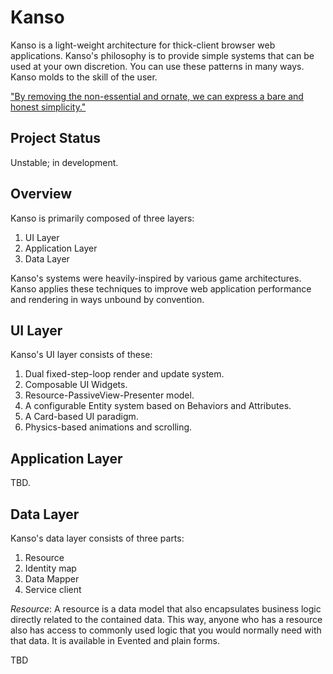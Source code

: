 Kanso
============================================================

Kanso is a light-weight architecture for thick-client
browser web applications. Kanso's philosophy is to
provide simple systems that can be used at your own 
discretion. You can use these patterns in many ways.
Kanso molds to the skill of the user.

["By removing the non-essential and ornate, we can express a bare and honest simplicity."](http://web.archive.org/web/20120225201014/http://aentan.com/design/wabi-sabi-and-japanese-aesthetics/)


Project Status
------------------------------------------------------------

Unstable; in development.


Overview
------------------------------------------------------------

Kanso is primarily composed of three layers:

1. UI Layer
2. Application Layer
3. Data Layer

Kanso's systems were heavily-inspired by various game architectures. Kanso applies these techniques to improve web application performance and rendering in ways unbound by convention.


UI Layer
------------------------------------------------------------

Kanso's UI layer consists of these:

1. Dual fixed-step-loop render and update system.
2. Composable UI Widgets.
3. Resource-PassiveView-Presenter model.
4. A configurable Entity system based on Behaviors and Attributes.
5. A Card-based UI paradigm.
6. Physics-based animations and scrolling.


Application Layer
------------------------------------------------------------

TBD.


Data Layer
------------------------------------------------------------

Kanso's data layer consists of three parts:

1. Resource
2. Identity map
3. Data Mapper
4. Service client

_Resource_: A resource is a data model that also
encapsulates business logic directly related to the
contained data. This way, anyone who has a resource
also has access to commonly used logic that you would
normally need with that data. It is available in Evented and plain forms.

TBD
